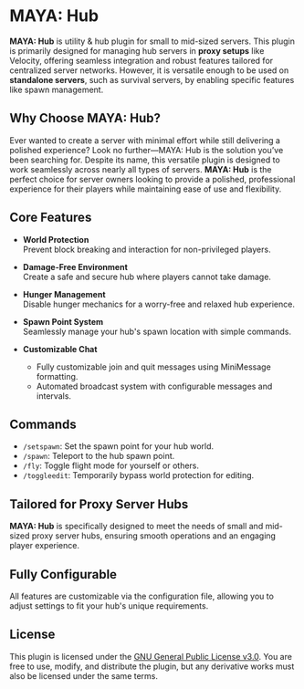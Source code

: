 # MAYA: Hub

**MAYA: Hub** is utility & hub plugin for small to mid-sized servers. This plugin is primarily designed for managing hub servers in **proxy setups** like Velocity, offering seamless integration and robust features tailored for centralized server networks. However, it is versatile enough to be used on **standalone servers**, such as survival servers, by enabling specific features like spawn management.

## Why Choose MAYA: Hub?
Ever wanted to create a server with minimal effort while still delivering a polished experience? Look no further—MAYA: Hub is the solution you’ve been searching for. Despite its name, this versatile plugin is designed to work seamlessly across nearly all types of servers. **MAYA: Hub** is the perfect choice for server owners looking to provide a polished, professional experience for their players while maintaining ease of use and flexibility.

## Core Features

- **World Protection**  
  Prevent block breaking and interaction for non-privileged players.

- **Damage-Free Environment**  
  Create a safe and secure hub where players cannot take damage.

- **Hunger Management**  
  Disable hunger mechanics for a worry-free and relaxed hub experience.

- **Spawn Point System**  
  Seamlessly manage your hub's spawn location with simple commands.

- **Customizable Chat**
  - Fully customizable join and quit messages using MiniMessage formatting.
  - Automated broadcast system with configurable messages and intervals.

## Commands

- `/setspawn`: Set the spawn point for your hub world.
- `/spawn`: Teleport to the hub spawn point.
- `/fly`: Toggle flight mode for yourself or others.
- `/toggleedit`: Temporarily bypass world protection for editing.

## Tailored for Proxy Server Hubs
**MAYA: Hub** is specifically designed to meet the needs of small and mid-sized proxy server hubs, ensuring smooth operations and an engaging player experience.

## Fully Configurable
All features are customizable via the configuration file, allowing you to adjust settings to fit your hub's unique requirements.

## License
This plugin is licensed under the [GNU General Public License v3.0](https://github.com/SeedimV/MAYA-Hub/blob/master/LICENSE). You are free to use, modify, and distribute the plugin, but any derivative works must also be licensed under the same terms.
